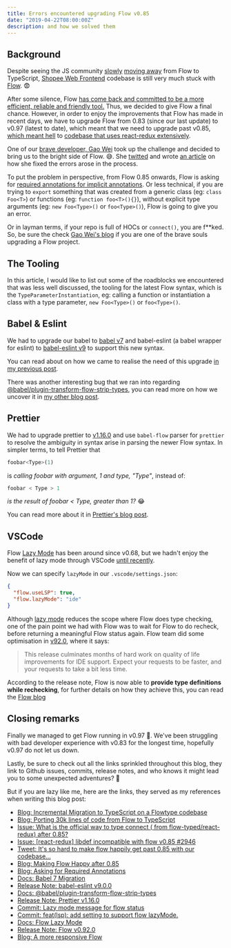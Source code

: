 ```yaml
---
title: Errors encountered upgrading Flow v0.85
date: "2019-04-22T08:00:00Z"
description: and how we solved them
---
```


## Background

Despite seeing the JS community [slowly](https://medium.com/entria/incremental-migration-to-typescript-on-a-flowtype-codebase-515f6490d92d) [moving away](https://davidgomes.com/porting-30k-lines-of-code-from-flow-to-typescript/) from Flow to TypeScript, [Shopee Web Frontend](https://careers.shopee.sg/jobs/?region_id=1&dept_id=109&name=web%20frontend&limit=20&offset=0) codebase is still very much stuck with [Flow](https://flow.org/). 😨

After some silence, Flow [has come back and committed to be a more efficient, reliable and friendly tool.](https://medium.com/flow-type/what-the-flow-team-has-been-up-to-54239c62004f) Thus, we decided to give Flow a final chance. However, in order to enjoy the improvements that Flow has made in recent days, we have to upgrade Flow from 0.83 (since our last update) to v0.97 (latest to date), which meant that we need to upgrade past v0.85, [which meant hell](https://github.com/facebook/flow/issues/7493) to [codebase that uses react-redux extensively](https://github.com/flow-typed/flow-typed/issues/2946).

One of our [brave developer, Gao Wei](https://wgao19.cc/) took up the challenge and decided to bring us to the bright side of Flow. 😅. She [twitted](https://twitter.com/wgao19/status/1115969686758248448) and wrote [an article](https://dev.wgao19.cc/2019-04-17__making-flow-happy-after-0.85/) on how she fixed the errors arose in the process.

To put the problem in perspective, from Flow 0.85 onwards, Flow is asking for [required annotations for implicit annotations](https://medium.com/flow-type/asking-for-required-annotations-64d4f9c1edf8). Or less technical, if you are trying to `export` something that was created from a generic class (eg: `class Foo<T>`) or functions (eg: `function foo<T>(){}`), without explicit type arguments (eg: `new Foo<Type>()` or `foo<Type>()`), Flow is going to give you an error.

Or in layman terms, if your repo is full of HOCs or `connect()`, you are f**ked. So, be sure the check [Gao Wei's blog](https://dev.wgao19.cc/2019-04-17__making-flow-happy-after-0.85/) if you are one of the brave souls upgrading a Flow project.

<!-- TODO: count how many lines of code with flow annotation -->

## The Tooling

In this article, I would like to list out some of the  roadblocks we encountered that was less well discussed, the tooling for the latest Flow syntax, which is the `TypeParameterInstantiation`, eg: calling a function or instantiation a class with a type parameter, `new Foo<Type>()` or `foo<Type>()`.

## Babel & Eslint
We had to upgrade our babel to [babel v7](https://babeljs.io/docs/en/v7-migration) and babel-eslint (a babel wrapper for eslint) to [babel-eslint v9](https://github.com/babel/babel-eslint/releases/tag/v9.0.0) to support this new syntax.

You can read about on how we came to realise the need of this upgrade [in my previous post](
https://lihautan.com/eslint-for-flow-explicit-type-argument-syntax/).

There was another interesting bug that we ran into regarding [@babel/plugin-transform-flow-strip-types](https://babeljs.io/docs/en/babel-plugin-transform-flow-strip-types), you can read more on how we uncover it in [my other blog post](/parsing-error-flow-type-parameter-instantiation/).

## Prettier
We had to upgrade prettier to [v1.16.0](https://prettier.io/blog/2019/01/20/1.16.0.html) and use `babel-flow` parser for `prettier` to resolve the ambiguity in syntax arise in parsing the newer Flow syntax. In simpler terms, to tell Prettier that

```js
foobar<Type>(1)
```

is _calling foobar with argument, 1 and type, "Type"_, instead of:

```js
foobar < Type > 1
```

_is the result of foobar < Type, greater than 1?_ 😂

You can read more about it in [Prettier's blog post](https://prettier.io/blog/2019/01/20/1.16.0.html#add-babel-flow-parser-5685-by-ikatyang).

## VSCode

Flow [Lazy Mode](https://github.com/facebook/flow/commit/3c0a2bbd118206a0a73a1a4d18375122c4ae1955) has been around since v0.68, but we hadn't enjoy the benefit of lazy mode through VSCode [until recently](https://github.com/flowtype/flow-for-vscode/commit/9c1440068f8faee95e487fc9f69b5f5ffed64bf1).

Now we can specify `lazyMode` in our `.vscode/settings.json`:

```json
{
  "flow.useLSP": true,
  "flow.lazyMode": "ide"
}
```

Although [lazy mode](https://flow.org/en/docs/lang/lazy-modes/) reduces the scope where Flow does type checking, one of the pain point we had with Flow was to wait for Flow to do recheck, before returning a meaningful Flow status again. Flow team did some optimisation in [v92.0](https://github.com/facebook/flow/releases/tag/v0.92.0), where it says:

> This release culminates months of hard work on quality of life improvements for IDE support.
Expect your requests to be faster, and your requests to take a bit less time.

According to the release note, Flow is now able to **provide type definitions while rechecking**, for further details on how they achieve this, you can read the [Flow blog](https://medium.com/flow-type/a-more-responsive-flow-1a8cb01aec11)

## Closing remarks

Finally we managed to get Flow running in v0.97 🎉. We've been struggling with bad developer experience with v0.83 for the longest time, hopefully v0.97 do not let us down.

Lastly, be sure to check out all the links sprinkled throughout this blog, they link to Github issues, commits, release notes, and who knows it might lead you to some unexpected adventures? 🤷‍

But if you are lazy like me, here are the links, they served as my references when writing this blog post:
- [Blog: Incremental Migration to TypeScript on a Flowtype codebase](https://medium.com/entria/incremental-migration-to-typescript-on-a-flowtype-codebase-515f6490d92d)
- [Blog: Porting 30k lines of code from Flow to TypeScript](https://davidgomes.com/porting-30k-lines-of-code-from-flow-to-typescript)
- [Issue: What is the official way to type connect ( from flow-typed/react-redux) after 0.85?](https://github.com/facebook/flow/issues/7493)
- [Issue: [react-redux] libdef incompatible with flow v0.85 #2946](https://github.com/flow-typed/flow-typed/issues/2946)
- [Tweet: It's so hard to make flow happily get past 0.85 with our codebase...](https://twitter.com/wgao19/status/1115969686758248448)
- [Blog: Making Flow Happy after 0.85](https://dev.wgao19.cc/2019-04-17__making-flow-happy-after-0.85/)
- [Blog: Asking for Required Annotations](https://medium.com/flow-type/asking-for-required-annotations-64d4f9c1edf8)
- [Docs: Babel 7 Migration](https://babeljs.io/docs/en/v7-migration)
- [Release Note: babel-eslint v9.0.0](https://github.com/babel/babel-eslint/releases/tag/v9.0.0)
- [Docs: @babel/plugin-transform-flow-strip-types](https://babeljs.io/docs/en/babel-plugin-transform-flow-strip-types)
- [Release Note: Prettier v1.16.0](https://prettier.io/blog/2019/01/20/1.16.0.html)
- [Commit: Lazy mode message for flow status](https://github.com/facebook/flow/commit/3c0a2bbd118206a0a73a1a4d18375122c4ae1955)
- [Commit: feat(lsp): add setting to support flow lazyMode.](https://github.com/flowtype/flow-for-vscode/commit/9c1440068f8faee95e487fc9f69b5f5ffed64bf1)
- [Docs: Flow Lazy Mode](https://flow.org/en/docs/lang/lazy-modes/)
- [Release Note: Flow v0.92.0](https://github.com/facebook/flow/releases/tag/v0.92.0)
- [Blog: A more responsive Flow](https://medium.com/flow-type/a-more-responsive-flow-1a8cb01aec11)

